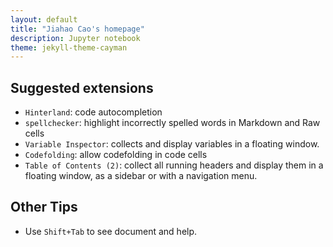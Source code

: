 ```yaml
---
layout: default
title: "Jiahao Cao's homepage"
description: Jupyter notebook
theme: jekyll-theme-cayman
---
```


## Suggested extensions
* ```Hinterland```:  code autocompletion
* ```spellchecker```: highlight incorrectly spelled words in Markdown and Raw cells
* ```Variable Inspector```: collects and display variables in a floating window. 
* ```Codefolding```: allow codefolding in code cells
* ```Table of Contents (2)```: collect all running headers and display them in a floating window, as a sidebar or with a navigation menu. 

## Other Tips
* Use ```Shift+Tab``` to see document and help.